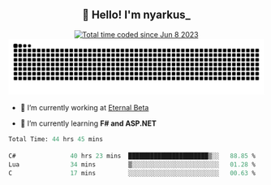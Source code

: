 <h2 align="center">👋 Hello! I'm nyarkus_</h2>
<p align="center">
  <a href="https://wakatime.com/@8f9aa332-6725-4e00-a5d9-b2317a4b74a6">
    <img src="https://wakatime.com/badge/user/8f9aa332-6725-4e00-a5d9-b2317a4b74a6.svg" alt="Total time coded since Jun 8 2023" />
  </a>
  <br>
  <img src = "https://github.com/nyarkus/nyarkus/blob/output/github-snake-dark.svg">
</p>

- 🔭 I’m currently working at [Eternal Beta](https://github.com/Kacianoki/Eternal-Beta)
<!--- 💬 Ask me about **nothing :<**-->
- 🌱 I’m currently learning **F# and ASP.NET**

<!--START_SECTION:waka-->

```fs
Total Time: 44 hrs 45 mins

C#               40 hrs 23 mins  ██████████████████████▒░░   88.85 %
Lua              34 mins         ▒░░░░░░░░░░░░░░░░░░░░░░░░   01.28 %
C                17 mins         ░░░░░░░░░░░░░░░░░░░░░░░░░   00.63 %
```

<!--END_SECTION:waka-->
